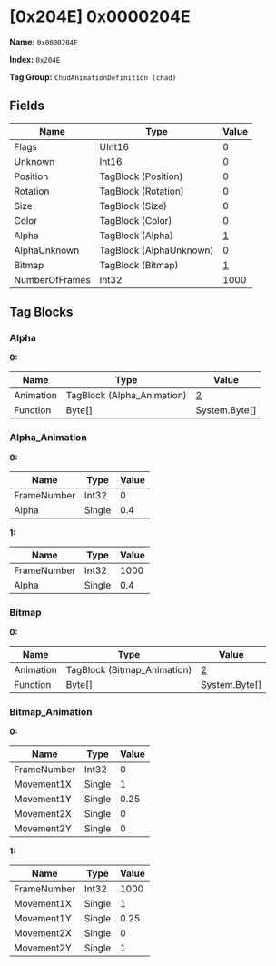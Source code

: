 # [0x204E] 0x0000204E

**Name:** ```0x0000204E```

**Index:** ```0x204E```

**Tag Group:** ```ChudAnimationDefinition (chad)```

## Fields

Name	| Type	| Value
---	|---	|---	|
Flags	|UInt16	|0
Unknown	|Int16	|0
Position	|TagBlock (Position)	|0
Rotation	|TagBlock (Rotation)	|0
Size	|TagBlock (Size)	|0
Color	|TagBlock (Color)	|0
Alpha	|TagBlock (Alpha)	|[1](#alpha)
AlphaUnknown	|TagBlock (AlphaUnknown)	|0
Bitmap	|TagBlock (Bitmap)	|[1](#bitmap)
NumberOfFrames	|Int32	|1000


## Tag Blocks

### Alpha

**0:**

Name	| Type	| Value
---	|---	|---	|
Animation	|TagBlock (Alpha_Animation)	|[2](#alpha_animation)
Function	|Byte[]	|System.Byte[]


### Alpha_Animation

**0:**

Name	| Type	| Value
---	|---	|---	|
FrameNumber	|Int32	|0
Alpha	|Single	|0.4


**1:**

Name	| Type	| Value
---	|---	|---	|
FrameNumber	|Int32	|1000
Alpha	|Single	|0.4


### Bitmap

**0:**

Name	| Type	| Value
---	|---	|---	|
Animation	|TagBlock (Bitmap_Animation)	|[2](#bitmap_animation)
Function	|Byte[]	|System.Byte[]


### Bitmap_Animation

**0:**

Name	| Type	| Value
---	|---	|---	|
FrameNumber	|Int32	|0
Movement1X	|Single	|1
Movement1Y	|Single	|0.25
Movement2X	|Single	|0
Movement2Y	|Single	|0


**1:**

Name	| Type	| Value
---	|---	|---	|
FrameNumber	|Int32	|1000
Movement1X	|Single	|1
Movement1Y	|Single	|0.25
Movement2X	|Single	|0
Movement2Y	|Single	|1


